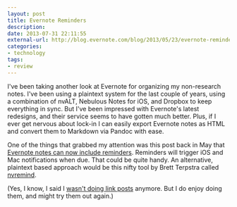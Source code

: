 ```yaml
---
layout: post
title: Evernote Reminders
description: 
date: 2013-07-31 22:11:55
external-url: http://blog.evernote.com/blog/2013/05/23/evernote-reminders-are-here-on-mac-ios-and-web-2/
categories:
- technology
tags:
- review
---
```

I've been taking another look at Evernote for organizing my non-research notes. I've been using a plaintext system for the last couple of years, using a combination of nvALT, Nebulous Notes for iOS, and Dropbox to keep everything in sync. But I've been impressed with Evernote's latest redesigns, and their service seems to have gotten much better. Plus, if I ever get nervous about lock-in I can easily export Evernote notes as HTML and convert them to Markdown via Pandoc with ease. 

One of the things that grabbed my attention was this post back in May that [Evernote notes can now include reminders](http://blog.evernote.com/blog/2013/05/23/evernote-reminders-are-here-on-mac-ios-and-web-2/). Reminders will trigger iOS and Mac notifications when due. That could be quite handy. An alternative, plaintext based approach would be this nifty tool by Brett Terpstra called [nvremind](http://brettterpstra.com/projects/nvremind/).

(Yes, I know, I said I [wasn't doing link posts](http://jasonheppler.org/2013/02/24/the-link-blog-experiment.html) anymore. But I do enjoy doing them, and might try them out again.)